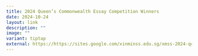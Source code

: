```yaml
---
title: 2024 Queen’s Commonwealth Essay Competition Winners
date: 2024-10-24
layout: link
description: ""
image: ""
variant: tiptap
external: https://https://sites.google.com/xinminss.edu.sg/xmss-2024-qcec-winners
---
```

